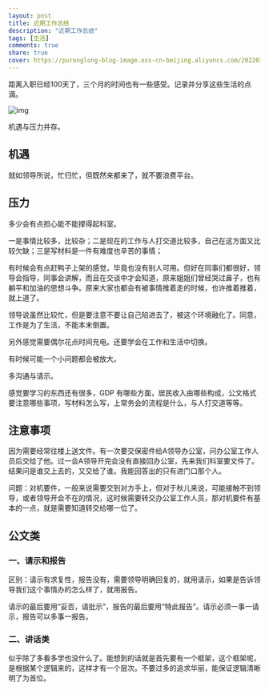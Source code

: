 ```yaml
---
layout: post
title: 近期工作总结
description: "近期工作总结"
tags: [生活]
comments: true
share: true
cover: https://puronglong-blog-image.oss-cn-beijing.aliyuncs.com/20220101104757.png
---
```


<!-- more -->

距离入职已经100天了，三个月的时间也有一些感受。记录并分享这些生活的点滴。

![img](https://puronglong-blog-image.oss-cn-beijing.aliyuncs.com/入职时长.jpg)

机遇与压力并存。

## 机遇

就如领导所说，忙归忙，但既然来都来了，就不要浪费平台。

## 压力

多少会有点担心能不能撑得起科室。

一是事情比较多，比较杂；二是现在的工作与人打交道比较多，自己在这方面又比较欠缺；三是写材料是一件有难度也辛苦的事情；

有时候会有点赶鸭子上架的感觉，毕竟也没有别人可用。但好在同事们都很好，领导会指导，同事会讲解，而且在交谈中才会知道，原来姐姐们曾经哭过鼻子，也有躺平和加油的思想斗争。原来大家也都会有被事情推着走的时候，也许推着推着，就上道了。

领导说虽然比较忙，但是要注意不要让自己陷进去了，被这个环境融化了。同意，工作是为了生活，不能本末倒置。

另外感觉需要偶尔花点时间充电。还要学会在工作和生活中切换。

有时候可能一个小问题都会被放大。

多沟通与请示。

感觉要学习的东西还有很多，GDP 有哪些方面，居民收入由哪些构成，公文格式要注意哪些事项，写材料怎么写，上常务会的流程是什么，与人打交道等等。

## 注意事项

因为需要经常往楼上送文件。有一次要交保密件给A领导办公室，问办公室工作人员后交给了他。过一会A领导开完会没有直接回办公室，先来我们科室要文件了。结果问是谁交上去的，又交给了谁。我能回答出的只有进门口那个人。

问题：对机要件，一般来说需要交到对方手上，但对于秋儿来说，可能接触不到领导，或者领导开会不在的情况，这时候需要转交办公室工作人员，那对机要件有基本的一点，就是需要知道转交给哪一位了。

## 公文类

### 一、请示和报告

区别：请示有求复性，报告没有，需要领导明确回复的，就用请示，如果是告诉领导我们这个事情办的怎么样了，就用报告。

请示的最后要用“妥否，请批示”，报告的最后要用“特此报告”。请示必须一事一请示，报告可以多事一报告。

### 二、讲话类

似乎除了多看多学也没什么了。能想到的话就是首先要有一个框架，这个框架呢，是根据某个逻辑来的，这样才有一个层次。不要过多的追求华丽，能保证逻辑清晰明了为首位。
